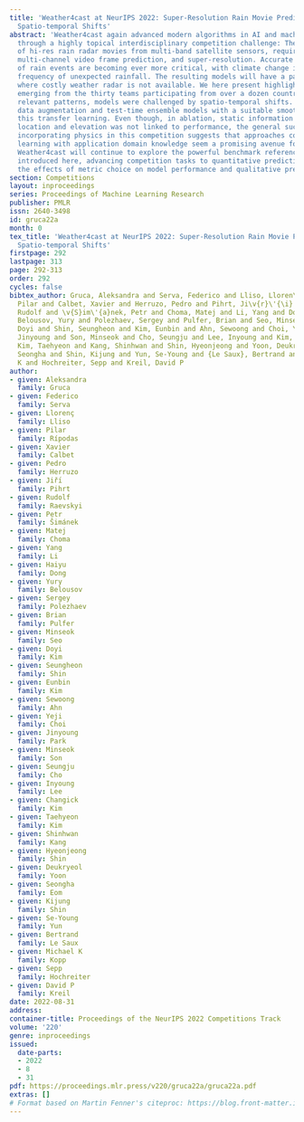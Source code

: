 ```yaml
---
title: 'Weather4cast at NeurIPS 2022: Super-Resolution Rain Movie Prediction under
  Spatio-temporal Shifts'
abstract: 'Weather4cast again advanced modern algorithms in AI and machine learning
  through a highly topical interdisciplinary competition challenge: The prediction
  of hi-res rain radar movies from multi-band satellite sensors, requiring data fusion,
  multi-channel video frame prediction, and super-resolution. Accurate predictions
  of rain events are becoming ever more critical, with climate change increasing the
  frequency of unexpected rainfall. The resulting models will have a particular impact
  where costly weather radar is not available. We here present highlights and insights
  emerging from the thirty teams participating from over a dozen countries.  To extract
  relevant patterns, models were challenged by spatio-temporal shifts.  Geometric
  data augmentation and test-time ensemble models with a suitable smoother loss helped
  this transfer learning. Even though, in ablation, static information like geographical
  location and elevation was not linked to performance, the general success of models
  incorporating physics in this competition suggests that approaches combining machine
  learning with application domain knowledge seem a promising avenue for future research.
  Weather4cast will continue to explore the powerful benchmark reference data set
  introduced here, advancing competition tasks to quantitative predictions, and exploring
  the effects of metric choice on model performance and qualitative prediction properties.'
section: Competitions
layout: inproceedings
series: Proceedings of Machine Learning Research
publisher: PMLR
issn: 2640-3498
id: gruca22a
month: 0
tex_title: 'Weather4cast at NeurIPS 2022: Super-Resolution Rain Movie Prediction under
  Spatio-temporal Shifts'
firstpage: 292
lastpage: 313
page: 292-313
order: 292
cycles: false
bibtex_author: Gruca, Aleksandra and Serva, Federico and Lliso, Lloren\c{c} and R\'ipodas,
  Pilar and Calbet, Xavier and Herruzo, Pedro and Pihrt, Ji\v{r}\'{\i} and Raevskyi,
  Rudolf and \v{S}im\'{a}nek, Petr and Choma, Matej and Li, Yang and Dong, Haiyu and
  Belousov, Yury and Polezhaev, Sergey and Pulfer, Brian and Seo, Minseok and Kim,
  Doyi and Shin, Seungheon and Kim, Eunbin and Ahn, Sewoong and Choi, Yeji and Park,
  Jinyoung and Son, Minseok and Cho, Seungju and Lee, Inyoung and Kim, Changick and
  Kim, Taehyeon and Kang, Shinhwan and Shin, Hyeonjeong and Yoon, Deukryeol and Eom,
  Seongha and Shin, Kijung and Yun, Se-Young and {Le Saux}, Bertrand and Kopp, Michael
  K and Hochreiter, Sepp and Kreil, David P
author:
- given: Aleksandra
  family: Gruca
- given: Federico
  family: Serva
- given: Llorenç
  family: Lliso
- given: Pilar
  family: Rípodas
- given: Xavier
  family: Calbet
- given: Pedro
  family: Herruzo
- given: Jiřı́
  family: Pihrt
- given: Rudolf
  family: Raevskyi
- given: Petr
  family: Šimánek
- given: Matej
  family: Choma
- given: Yang
  family: Li
- given: Haiyu
  family: Dong
- given: Yury
  family: Belousov
- given: Sergey
  family: Polezhaev
- given: Brian
  family: Pulfer
- given: Minseok
  family: Seo
- given: Doyi
  family: Kim
- given: Seungheon
  family: Shin
- given: Eunbin
  family: Kim
- given: Sewoong
  family: Ahn
- given: Yeji
  family: Choi
- given: Jinyoung
  family: Park
- given: Minseok
  family: Son
- given: Seungju
  family: Cho
- given: Inyoung
  family: Lee
- given: Changick
  family: Kim
- given: Taehyeon
  family: Kim
- given: Shinhwan
  family: Kang
- given: Hyeonjeong
  family: Shin
- given: Deukryeol
  family: Yoon
- given: Seongha
  family: Eom
- given: Kijung
  family: Shin
- given: Se-Young
  family: Yun
- given: Bertrand
  family: Le Saux
- given: Michael K
  family: Kopp
- given: Sepp
  family: Hochreiter
- given: David P
  family: Kreil
date: 2022-08-31
address:
container-title: Proceedings of the NeurIPS 2022 Competitions Track
volume: '220'
genre: inproceedings
issued:
  date-parts:
  - 2022
  - 8
  - 31
pdf: https://proceedings.mlr.press/v220/gruca22a/gruca22a.pdf
extras: []
# Format based on Martin Fenner's citeproc: https://blog.front-matter.io/posts/citeproc-yaml-for-bibliographies/
---
```

